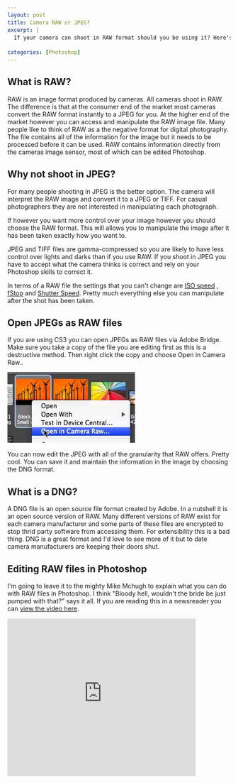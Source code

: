 ```yaml
--- 
layout: post
title: Camera RAW or JPEG?
excerpt: |
  If your camera can shoot in RAW format should you be using it? Here's a quick overview of the difference and what you can do with the RAW format in Photoshop.

categories: [Photoshop]
---
```

## What is RAW?

RAW is an image format produced by cameras. All cameras shoot in RAW. The difference is that at the consumer end of the market most cameras convert the RAW format instantly to a JPEG for you. At the higher end of the market however you can access and manipulate the RAW image file. Many people like to think of RAW as a the negative format for digital photography. The file contains all of the information for the image but it needs to be processed before it can be used. RAW contains information directly from the cameras image sensor, most of which can be edited Photoshop.

## Why not shoot in JPEG?

For many people shooting in JPEG is the better option. The camera will interpret the RAW image and convert it to a JPEG or TIFF. For casual photographers they are not interested in manipulating each photograph.

If however you want more control over your image however you should choose the RAW format. This will allows you to manipulate the image after it has been taken exactly how you want to. 

JPEG and TIFF files are gamma-compressed so you are likely to have less control over lights and darks than if you use RAW. If you shoot in JPEG you have to accept what the camera thinks is correct and rely on your Photoshop skills to correct it. 

In terms of a RAW file the settings that you can't change are [ISO speed][1] , [fStop][2] and [Shutter Speed][3]. Pretty much everything else you can manipulate after the shot has been taken. 

## Open JPEGs as RAW files

If you are using CS3 you can open JPEGs as RAW files via Adobe Bridge. Make sure you take a copy of the file you are editing first as this is a destructive method. Then right click the copy and choose Open in Camera Raw..

![image][4] 

You can now edit the JPEG with all of the granularity that RAW offers. Pretty cool. You can save it and maintain the information in the image by choosing the DNG format.

## What is a DNG?

A DNG file is an open source file format created by Adobe. In a nutshell it is an open source version of RAW. Many different versions of RAW exist for each camera manufacturer and some parts of these files are encrypted to stop thrid party software from accessing them. For extensibility this is a bad thing. DNG is a great format and I'd love to see more of it but to date camera manufacturers are keeping their doors shut. 

## Editing RAW files in Photoshop

I'm going to leave it to the mighty Mike Mchugh to explain what you can do with RAW files in Photoshop. I think "Bloody hell, wouldn't the bride be just pumped with that?" says it all. If you are reading this in a newsreader you can [view the video here][5].

<object width="425" height="355"><param name="movie" value="http://www.youtube.com/v/-CXJYhf8Np4&amp;hl=en"></param><param name="wmode" value="transparent"></param><embed src="http://www.youtube.com/v/-CXJYhf8Np4&amp;hl=en" type="application/x-shockwave-flash" wmode="transparent" width="425" height="355"></embed></object>

 [1]: http://en.wikipedia.org/wiki/Film_speed#Digital_camera_ISO_speed_and_exposure_index
 [2]: http://en.wikipedia.org/wiki/F-number#Stops.2C_f-stop_conventions.2C_and_exposure
 [3]: http://en.wikipedia.org/wiki/Shutter_speed
 [4]: /images/articles/open_as_raw.jpg
 [5]: http://www.youtube.com/watch?v=-CXJYhf8Np4
